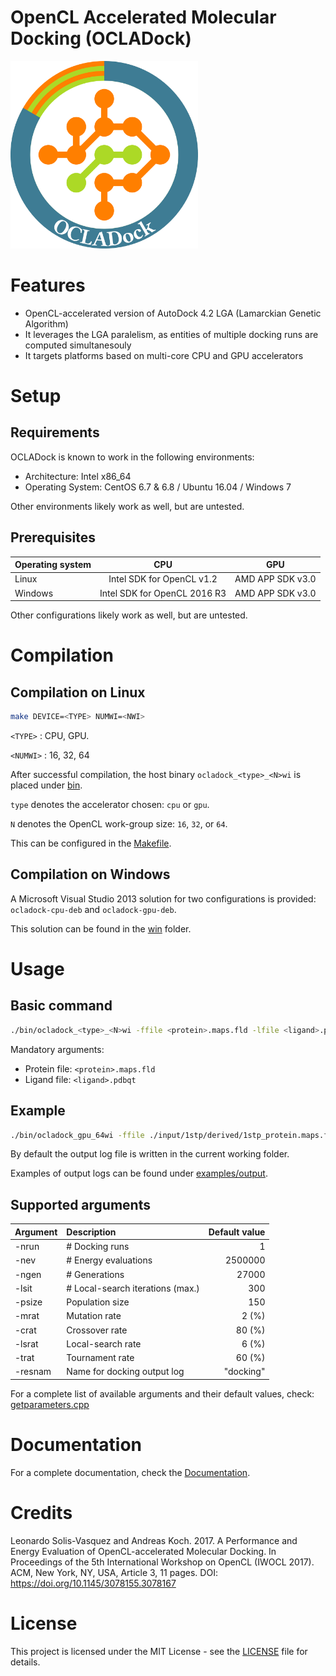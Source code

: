 OpenCL Accelerated Molecular Docking (OCLADock)
===============================================

<img src="logo.png" width="300">

# Features

* OpenCL-accelerated version of AutoDock 4.2 LGA (Lamarckian Genetic Algorithm)
* It leverages the LGA paralelism, as entities of multiple docking runs are computed simultanesouly
* It targets platforms based on multi-core CPU and GPU accelerators

# Setup
## Requirements
OCLADock is known to work in the following environments:

* Architecture: Intel x86_64
* Operating System: CentOS 6.7 & 6.8 / Ubuntu 16.04 / Windows 7

Other environments likely work as well, but are untested.

## Prerequisites

| Operating system | CPU                          | GPU                |
|:-----------------|:----------------------------:|:------------------:|
| Linux            | Intel SDK for OpenCL v1.2    | AMD APP SDK v3.0   |
| Windows          | Intel SDK for OpenCL 2016 R3 | AMD APP SDK v3.0   |

Other configurations likely work as well, but are untested.

# Compilation

## Compilation on Linux
```zsh
make DEVICE=<TYPE> NUMWI=<NWI>
```
`<TYPE>` : CPU, GPU.

`<NUMWI>` : 16, 32, 64

After successful compilation, the host binary `ocladock_<type>_<N>wi` is placed under [bin](./bin).

`type` denotes the accelerator chosen: `cpu` or `gpu`.

`N` denotes the OpenCL work-group size: `16`, `32`, or `64`.

This can be configured in the [Makefile](Makefile).

## Compilation on Windows

A Microsoft Visual Studio 2013 solution for two configurations is provided: `ocladock-cpu-deb` and `ocladock-gpu-deb`.

This solution can be found in the [win](win/) folder.

# Usage

## Basic command
```zsh
./bin/ocladock_<type>_<N>wi -ffile <protein>.maps.fld -lfile <ligand>.pdbqt -nrun <nruns>
```
Mandatory arguments:
* Protein file: `<protein>.maps.fld`
* Ligand file:  `<ligand>.pdbqt`

## Example
```zsh
./bin/ocladock_gpu_64wi -ffile ./input/1stp/derived/1stp_protein.maps.fld -lfile ./input/1stp/derived/1stp_ligand.pdbqt -nrun 10
```
By default the output log file is written in the current working folder. 

Examples of output logs can be found under [examples/output](examples/output/).

## Supported arguments

| Argument | Description                      | Default value |
|:---------|:---------------------------------|--------------:|
| -nrun    | # Docking runs                   | 1             |
| -nev     | # Energy evaluations             | 2500000       |
| -ngen    | # Generations                    | 27000         |
| -lsit    | # Local-search iterations (max.) | 300           |
| -psize   | Population size                  | 150           |
| -mrat    | Mutation rate                    | 2 (%)         |
| -crat    | Crossover rate                   | 80 (%)        |
| -lsrat   | Local-search rate                | 6 (%)         |
| -trat    | Tournament rate                  | 60 (%)        |
| -resnam  | Name for docking output log      | "docking"     |

For a complete list of available arguments and their default values, check: [getparameters.cpp](host/src/getparameters.cpp)

# Documentation

For a complete documentation, check the [Documentation](doc/readme/home.md).

# Credits

Leonardo Solis-Vasquez and Andreas Koch. 2017. A Performance and Energy Evaluation of OpenCL-accelerated Molecular Docking. In Proceedings of the 5th International Workshop on OpenCL (IWOCL 2017). ACM, New York, NY, USA, Article 3, 11 pages. DOI: https://doi.org/10.1145/3078155.3078167

# License

This project is licensed under the MIT License - see the [LICENSE](LICENSE) file for details.
